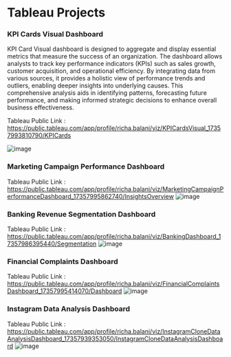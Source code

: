 # Tableau Projects

### KPI Cards Visual Dashboard
KPI Card Visual dashboard is designed to aggregate and display essential metrics that measure the success of an organization. The dashboard allows analysts to track key performance indicators (KPIs) such as sales growth, customer acquisition, and operational efficiency. By integrating data from various sources, it provides a holistic view of performance trends and outliers, enabling deeper insights into underlying causes. This comprehensive analysis aids in identifying patterns, forecasting future performance, and making informed strategic decisions to enhance overall business effectiveness.

Tableau Public Link : https://public.tableau.com/app/profile/richa.balani/viz/KPICardsVisual_17357993810790/KPICards

![image](https://github.com/user-attachments/assets/5c418509-f839-41d4-bd94-9b7b3404ba32)




### Marketing Campaign Performance Dashboard
Tableau Public Link : https://public.tableau.com/app/profile/richa.balani/viz/MarketingCampaignPerformanceDashboard_17357995862740/InsightsOverview
![image](https://github.com/user-attachments/assets/3c7ee833-0a07-48a4-9cd8-9e0c0e6d2a0e)


### Banking Revenue Segmentation Dashboard
Tableau Public Link : https://public.tableau.com/app/profile/richa.balani/viz/BankingDashboard_17357986395440/Segmentation
![image](https://github.com/user-attachments/assets/71aaa125-d3fb-401e-ad88-6caa9e85d896)


### Financial Complaints Dashboard
Tableau Public Link : https://public.tableau.com/app/profile/richa.balani/viz/FinancialComplaintsDashboard_17357995414070/Dashboard
![image](https://github.com/user-attachments/assets/723b8856-9b9d-47d1-b519-a8520a5525cd)


### Instagram Data Analysis Dashboard
Tableau Public Link : https://public.tableau.com/app/profile/richa.balani/viz/InstagramCloneDataAnalysisDashboard_17357939353050/InstagramCloneDataAnalysisDashboard
![image](https://github.com/user-attachments/assets/1e8fdb6f-666c-4059-8694-a7f7bc9fccbe)




